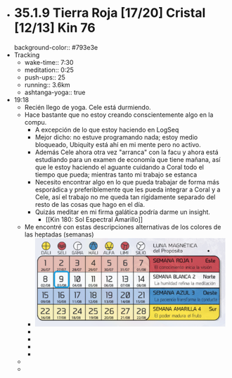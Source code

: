 - # 35.1.9 Tierra Roja [17/20] Cristal [12/13] Kin 76
  background-color:: #793e3e
- Tracking
	- wake-time:: 7:30
	- meditation:: 0:25
	- push-ups:: 25
	- running:: 3.6km
	- ashtanga-yoga:: true
- 19:18
	- Recién llego de yoga. Cele está durmiendo.
	- Hace bastante que no estoy creando conscientemente algo en la compu.
		- A excepción de lo que estoy haciendo en LogSeq
		- Mejor dicho: no estuve programando nada; estoy medio bloqueado, Ubiquity está ahí en mi mente pero no activo.
		- Además Cele ahora otra vez "arranca" con la facu y ahora está estudiando para un examen de economía que tiene mañana, así que le estoy haciendo el aguante cuidando a Coral todo el tiempo que pueda; mientras tanto mi trabajo se estanca
		- Necesito encontrar algo en lo que pueda trabajar de forma más esporádica y preferiblemente que les pueda integrar a Coral y a Cele, así el trabajo no me queda tan rígidamente separado del resto de las cosas que hago en el día.
		- Quizás meditar en mi firma galática podría darme un insight.
			- [[Kin 180: Sol Espectral Amarillo]]
	- Me encontré con estas descripciones alternativas de los colores de las heptadas (semanas)
		- ![Screen Shot 2022-08-03 at 19.44.42.png](../assets/Screen_Shot_2022-08-03_at_19.44.42_1659567186701_0.png)
		-
		-
		-
		-
	-
	-